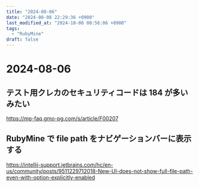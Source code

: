 ```yaml
---
title: "2024-08-06"
date: "2024-08-08 22:29:36 +0900"
last_modified_at: "2024-10-06 00:56:06 +0900"
tags:
  - "RubyMine"
draft: false
---
```

# 2024-08-06
## テスト用クレカのセキュリティコードは 184 が多いみたい  
https://mp-faq.gmo-pg.com/s/article/F00207

## RubyMine で file path をナビゲーションバーに表示する  
https://intellij-support.jetbrains.com/hc/en-us/community/posts/9511229712018-New-UI-does-not-show-full-file-path-even-with-option-explicitly-enabled
